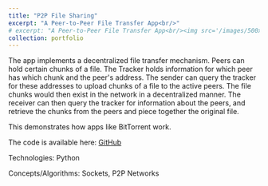 ```yaml
---
title: "P2P File Sharing"
excerpt: "A Peer-to-Peer File Transfer App<br/>"
# excerpt: "A Peer-to-Peer File Transfer App<br/><img src='/images/500x300.png'>"
collection: portfolio
---
```


The app implements a decentralized file transfer mechanism.
Peers can hold certain chunks of a file.
The Tracker holds information for which peer has which chunk and the peer's address.
The sender can query the tracker for these addresses to upload chunks of a file to the active peers.
The file chunks would then exist in the network in a decentralized manner.
The receiver can then query the tracker for information about the peers, and retrieve the chunks from the peers and piece together the original file.

This demonstrates how apps like BitTorrent work.


The code is available here: [GitHub](https://github.com/AshirRashid/p2p-file-tracker)


Technologies: Python

Concepts/Algorithms: Sockets, P2P Networks
